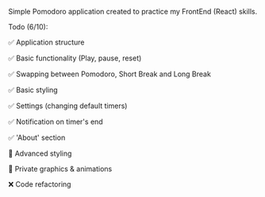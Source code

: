 Simple Pomodoro application created to practice my FrontEnd (React) skills.

Todo (6/10):

✅ Application structure

✅ Basic functionality (Play, pause, reset)

✅ Swapping between Pomodoro, Short Break and Long Break

✅ Basic styling

✅ Settings (changing default timers)

✅ Notification on timer's end

✅ 'About' section

🚧 Advanced styling

🚧 Private graphics & animations

❌ Code refactoring
